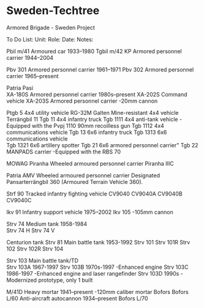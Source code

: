 # Sweden-Techtree
Armored Brigade - Sweden Project

To Do List:
Unit:			Role:					Date: 			Notes:

Pbil m/41		Armoured car				1933–1980
Tgbil m/42 KP		Armored personnel carrier		1944–2004

Pbv 301			Armored personnel carrier		1961–1971
Pbv 302			Armored personnel carrier		1965–present

Patria Pasi		
XA-180S			Armored personnel carrier		1980s–present
XA-202S			Command vehicle
XA-203S			Armored personnel carrier					-20mm cannon

Ptgb 5   		 4x4 utility vehicle
RG-32M Galten   	Mine-resistant 4x4 vehicle
Terrängbil 11 
Tgb 11   		4x4 infantry truck
Tgb 1111		4x4 anti-tank vehicle					-Equipped with the Pvpj 1110 90mm recoilless gun
Tgb 1112		4x4 communications vehicle
Tgb 13			6x6 infantry truck
Tgb 1313		6x6 communications vehicle	
Tgb 1321		6x6 artillery spotter
Tgb 21			6x6 armored personnel carrier"
Tgb 22			MANPADS carrier						-Equipped with the RBS 70

MOWAG Piranha   	Wheeled armoured personnel carrier
Piranha IIIC

Patria AMV    		Wheeled armoured personnel carrier  			Designated Pansarterrängbil 360 (Armoured Terrain Vehicle 360).

Strf 90    		 Tracked infantry fighting vehicle
CV9040
CV9040A
CV9040B
CV9040C

Ikv 91			Infantry support vehicle		1975–2002
Ikv 105											-105mm cannon

Strv 74			Medium tank				1958-1984		
Strv 74 H
Strv 74 V

Centurion tank
Strv 81			Main battle tank			1953-1992
Strv 101
Strv 101R
Strv 102
Strv 102R
Strv 104

Strv 103		Main battle tank/TD			
Strv 103A							1967-1997
Strv 103B							1970s-1997		-Enhanced engine
Strv 103C							1986-1997		-Enhanced engine and laser rangefinder
Strv 103D							1990s			-Modernized prototype, only 1 built

M/41D			Heavy mortar				1941–present		-120mm caliber mortar
Bofors
Bofors L/60		Anti-aircraft autocannon		1934–present
Bofors L/70

